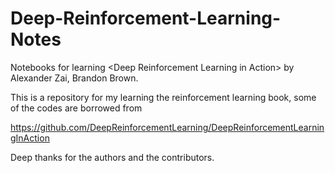 # Deep-Reinforcement-Learning-Notes
Notebooks for learning &lt;Deep Reinforcement Learning in Action> by Alexander Zai, Brandon Brown.


This is a repository for my learning the reinforcement learning book, some of the codes are borrowed from

https://github.com/DeepReinforcementLearning/DeepReinforcementLearningInAction

Deep thanks for the authors and the contributors. 
